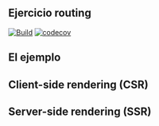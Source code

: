 
## Ejercicio routing

[![Build](https://github.com/uqbar-project/eg-routing-svelte/actions/workflows/build.yml/badge.svg)](https://github.com/uqbar-project/eg-routing-svelte/actions/workflows/build.yml) [![codecov](https://codecov.io/gh/uqbar-project/eg-routing-svelte/graph/badge.svg?token=CoIkZl3HJ6)](https://codecov.io/gh/uqbar-project/eg-routing-svelte)

## El ejemplo

## Client-side rendering (CSR)

## Server-side rendering (SSR)